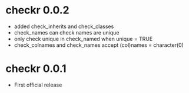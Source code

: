 # checkr 0.0.2

- added check_inherits and check_classes
- check_names can check names are unique
- only check unique in check_named when unique = TRUE
- check_colnames and check_names accept (col)names = character(0)

# checkr 0.0.1

- First official release
